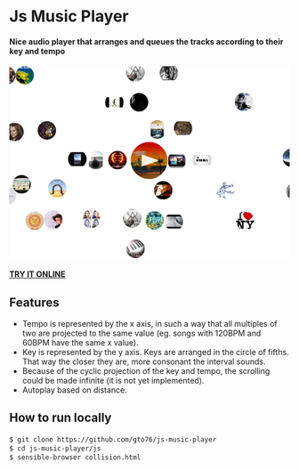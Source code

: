 Js Music Player
===============

#### Nice audio player that arranges and queues the tracks according to their key and tempo

![screenshot](doc/screenshot.png)

**[TRY IT ONLINE](http://gto76.github.io/js-music-player/js/collision.html)**

Features
--------

* Tempo is represented by the x axis, in such a way that all multiples of two are projected to the same value (eg. songs with 120BPM and 60BPM have the same x value).
* Key is represented by the y axis. Keys are arranged in the circle of fifths. That way the closer they are, more consonant the interval sounds.
* Because of the cyclic projection of the key and tempo, the scrolling could be made infinite (it is not yet implemented).
* Autoplay based on distance.
 
How to run locally
-----------------
```
$ git clone https://github.com/gto76/js-music-player
$ cd js-music-player/js
$ sensible-browser collision.html
```
